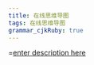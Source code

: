```yaml
---
title: 在线思维导图
tags: 在线思维导图
grammar_cjkRuby: true
---
```


=[enter description here][1]


  [1]: https://www.zhihu.com/question/21981696